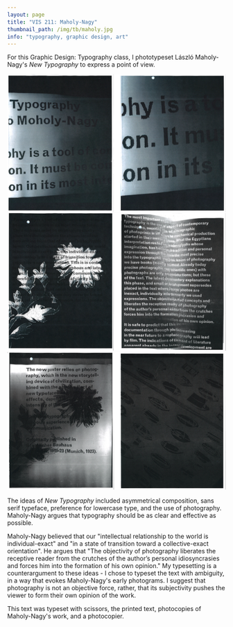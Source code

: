 ```yaml
---
layout: page
title: "VIS 211: Maholy-Nagy"
thumbnail_path: /img/tb/maholy.jpg
info: "typography, graphic design, art"
---
```


For this Graphic Design: Typography class, I phototypeset László Maholy-Nagy's *New Typography* to express a point of view. 

![Monstera](/img/maholy/1.png)
![Monstera](/img/maholy/2.png)
![Monstera](/img/maholy/3.png)

The ideas of *New Typography* included asymmetrical composition, sans serif typeface, preference for lowercase type, and the use of photography. Maholy-Nagy argues that typography should be as clear and effective as possible. 


Maholy-Nagy believed that our "intellectual relationship to the world is individual-exact" and "in a state of transition toward a collective-exact orientation". He argues that "The objectivity of photography liberates the receptive reader from the crutches of the author’s
personal idiosyncrasies and forces him into the formation of his own opinion." My typesetting is a counterargument to these ideas - I chose to typeset the text with ambiguity, in a way that evokes Maholy-Nagy's early photograms. I suggest that photography is not an objective force, rather, that its subjectivity pushes the viewer to form their own opinion of the work. 

This text was typeset with scissors, the printed text, photocopies of Maholy-Nagy's work, and a photocopier.



